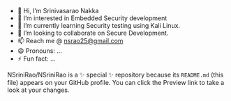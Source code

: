 - 👋 Hi, I’m Srinivasarao Nakka
- 👀 I’m interested in Embedded Security development
- 🌱 I’m currently learning Security testing using Kali Linux.
- 💞️ I’m looking to collaborate on Secure Development.
- 📫 Reach me @ nsrao25@gmail.com
- 😄 Pronouns: ...
- ⚡ Fun fact: ...

NSriniRao/NSriniRao is a ✨ special ✨ repository because its `README.md` (this file) appears on your GitHub profile.
You can click the Preview link to take a look at your changes.

